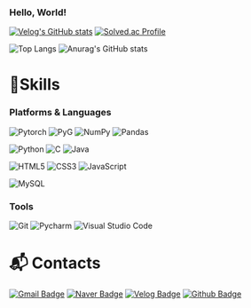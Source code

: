 ### Hello, World!

<!--
**Beomll/Beomll** is a ✨ _special_ ✨ repository because its `README.md` (this file) appears on your GitHub profile.

Here are some ideas to get you started:

- 🔭 I’m currently working on ...
- 🌱 I’m currently learning ...
- 👯 I’m looking to collaborate on ...
- 🤔 I’m looking for help with ...
- 💬 Ask me about ...
- 📫 How to reach me: ...
- 😄 Pronouns: ...
- ⚡ Fun fact: ...
-->
[![Velog's GitHub stats](https://velog-readme-stats.vercel.app/api?name=khb6494)](https://velog.io/@khb6494/posts)
[![Solved.ac Profile](http://mazassumnida.wtf/api/v2/generate_badge?boj=khb6494)](https://solved.ac/khb6494/)

![Top Langs](https://github-readme-stats.vercel.app/api/top-langs/?username=Beomll)
![Anurag's GitHub stats](https://github-readme-stats.vercel.app/api?username=Beomll&show_icons=true&theme=dark)


# 💪Skills
### Platforms & Languages
![Pytorch](https://img.shields.io/badge/PyTorch-EE4C2C.svg?&style=for-the-badge&logo=PyTorch&logoColor=white)
![PyG](https://img.shields.io/badge/pyg-3C2179.svg?&style=for-the-badge&logo=pyg&logoColor=white)
![NumPy](https://img.shields.io/badge/numpy-013243.svg?&style=for-the-badge&logo=numpy&logoColor=white)
![Pandas](https://img.shields.io/badge/pandas-150458.svg?&style=for-the-badge&logo=pandas&logoColor=white)

![Python](https://img.shields.io/badge/Python-3776AB.svg?&style=for-the-badge&logo=Python&logoColor=white)
![C](https://img.shields.io/badge/C-A8B9CC.svg?&style=for-the-badge&logo=C&logoColor=white)
![Java](https://img.shields.io/badge/Java-007396.svg?&style=for-the-badge&logo=Java&logoColor=white)

![HTML5](https://img.shields.io/badge/HTML5-E34F26.svg?&style=for-the-badge&logo=HTML5&logoColor=white)
![CSS3](https://img.shields.io/badge/CSS3-1572B6.svg?&style=for-the-badge&logo=CSS3&logoColor=white)
![JavaScript](https://img.shields.io/badge/JavaScript-F7DF1E.svg?&style=for-the-badge&logo=JavaScript&logoColor=white)

![MySQL](https://img.shields.io/badge/MySQL-4479A1.svg?&style=for-the-badge&logo=MySQL&logoColor=white)

### Tools
![Git](https://img.shields.io/badge/Git-F05032.svg?&style=for-the-badge&logo=Git&logoColor=white)
![Pycharm](https://img.shields.io/badge/Pycharm-000000.svg?&style=for-the-badge&logo=Pycharm&logoColor=white)
![Visual Studio Code](https://img.shields.io/badge/Visual%20Studio%20Code-007ACC.svg?&style=for-the-badge&logo=Visual%20Studio%20Code&logoColor=white)

 
# :mailbox_with_mail: Contacts
[![Gmail Badge](https://img.shields.io/badge/Gmail-d14836?style=flat-square&logo=Gmail&logoColor=white&link=mailto:khb6494@gmail.com)](mailto:khb6494@gmail.com)
[![Naver Badge](https://img.shields.io/badge/Naver-03C75A?style=flat-square&logo=Naver&logoColor=white&link=mailto:hobeom2001@naver.com)](mailto:hobeom2001@naver.com)
[![Velog Badge](http://img.shields.io/badge/Velog-20C997?style=flat-square&logo=Velog&logoColor=white&link=https://velog.io/@khb6494/posts)](https://velog.io/@khb6494/posts)
[![Github Badge](http://img.shields.io/badge/github-181717?style=flat-square&logo=github&link=https://github.com/Beomll)](https://github.com/Beomll)
